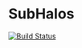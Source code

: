 # SubHalos

[![Build Status](https://github.com/gaetanfacchinetti/SubHalos.jl/actions/workflows/CI.yml/badge.svg?branch=main)](https://github.com/gaetanfacchinetti/SubHalos.jl/actions/workflows/CI.yml?query=branch%3Amain)
